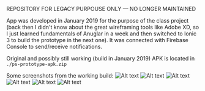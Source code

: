 REPOSITORY FOR LEGACY PURPOUSE ONLY — NO LONGER MAINTAINED

App was developed in January 2019 for the purpose of the class project (back then I didn't know about the great wireframing tools like Adobe XD, so I just learned fundamentals of Anuglar in a week and then switched to Ionic 3 to build the prototype in the next one). It was connected with Firebase Console to send/receive notifications.

Original and possibly still working (build in January 2019) APK is located in `./ps-prototype-apk.zip`

Some screenshots from the working build:
![Alt text](./photos/LoginPage.png "Login Page")
![Alt text](./photos/ProfilePage1.png "Profile Page — Top")
![Alt text](./photos/ProfilePage2.png "Profile Page — Bottom")
![Alt text](./photos/Tab1.png "Tab 1")
![Alt text](./photos/Tab2.png "Tab 2")
![Alt text](./photos/Tab3.png "Tab 3")
